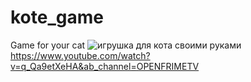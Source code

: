 # kote_game
Game for your cat
![игрушка для кота своими руками](https://user-images.githubusercontent.com/83368937/235496455-b7092858-561c-4fcb-853b-9a6903b075a2.png)
https://www.youtube.com/watch?v=q_Qa9etXeHA&ab_channel=OPENFRIMETV
